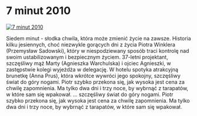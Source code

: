 7 minut 2010 
=============
[![7 minut 2010 ](http://vidos.pl/images/player.gif)](http://vidos.pl/7-minut-2010)

 Siedem minut - słodka chwila, która może zmienić życie na zawsze. Historia kilku jesiennych, choć niezwykle gorących dni z życia Piotra Winklera (Przemysław Sadowski), który w niespodziewany sposób traci kontrolę nad swoim ustabilizowanym i bezpiecznym życiem. 37-letni projektant, szczęśliwy mąż Marty (Agnieszka Warchulska) i ojciec Agnieszki, w zastępstwie kolegi wyjeżdża w delegację. W hotelu spotyka atrakcyjną brunetkę (Anna Prus), która wkrótce wywróci jego spokojny, szczęśliwy świat do góry nogami. Piotr szybko przekona się, jak wysoka jest cena za chwilę zapomnienia. Ma tylko dwa dni i trzy noce, by wybrnąć z tarapatów, w które sam się wpakował.   ... szczęśliwy świat do góry nogami. Piotr szybko przekona się, jak wysoka jest cena za chwilę zapomnienia. Ma tylko dwa dni i trzy noce, by wybrnąć z tarapatów, w które sam się wpakował.
